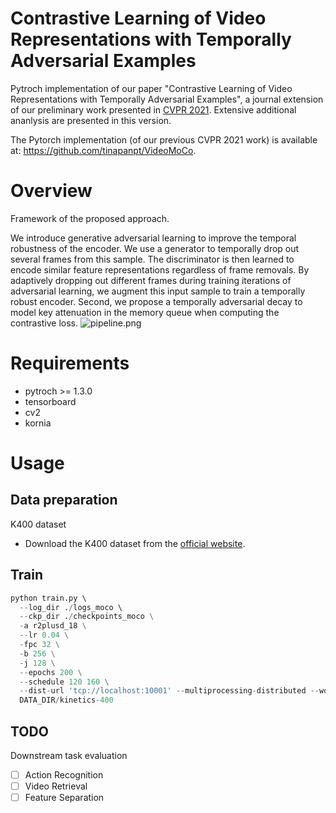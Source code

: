 # Contrastive Learning of Video Representations with Temporally Adversarial Examples
Pytroch implementation of our paper "Contrastive Learning of Video Representations with Temporally Adversarial Examples", a journal extension of our preliminary work presented in [CVPR 2021](https://arxiv.org/abs/2103.05905). Extensive additional ananlysis are presented in this version.

The Pytorch implementation (of our previous CVPR 2021 work) is available at: https://github.com/tinapanpt/VideoMoCo.

# Overview
Framework of the proposed approach.

We introduce generative adversarial learning to improve the temporal robustness of the encoder. We use a generator to temporally drop out several frames from this sample. The discriminator is then learned to encode similar feature representations regardless of frame removals. By adaptively dropping out different frames during training iterations of adversarial learning, we augment this input sample to train a temporally robust encoder. Second, we propose a temporally adversarial decay to model key attenuation in the memory queue when computing the contrastive loss.
![pipeline.png](https://i.loli.net/2021/05/08/ZVGAwKk2mIuY1aP.png)

# Requirements
- pytroch >= 1.3.0
- tensorboard
- cv2
- kornia

# Usage

## Data preparation

K400 dataset
- Download the K400 dataset from the [official website](https://deepmind.com/research/open-source/kinetics).

## Train
```python
python train.py \  
  --log_dir ./logs_moco \  
  --ckp_dir ./checkpoints_moco \
  -a r2plusd_18 \
  --lr 0.04 \
  -fpc 32 \
  -b 256 \
  -j 128 \
  --epochs 200 \
  --schedule 120 160 \
  --dist-url 'tcp://localhost:10001' --multiprocessing-distributed --world-size 1 --rank 0 \
  DATA_DIR/kinetics-400
```
## TODO
Downstream task evaluation

- [ ] Action Recognition
- [ ] Video Retrieval
- [ ] Feature Separation
